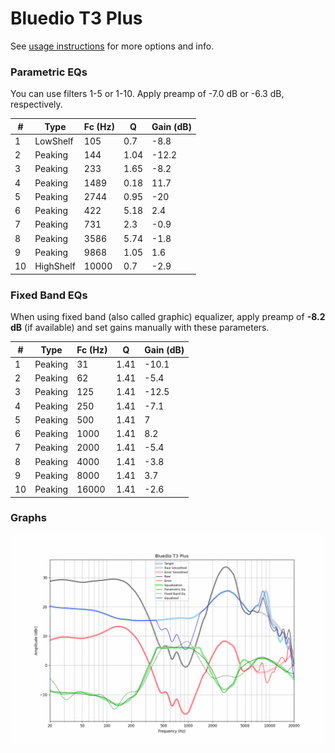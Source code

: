 # Bluedio T3 Plus
See [usage instructions](https://github.com/jaakkopasanen/AutoEq#usage) for more options and info.

### Parametric EQs
You can use filters 1-5 or 1-10. Apply preamp of -7.0 dB or -6.3 dB, respectively.

|   # | Type      |   Fc (Hz) |    Q |   Gain (dB) |
|-----|-----------|-----------|------|-------------|
|   1 | LowShelf  |       105 | 0.7  |        -8.8 |
|   2 | Peaking   |       144 | 1.04 |       -12.2 |
|   3 | Peaking   |       233 | 1.65 |        -8.2 |
|   4 | Peaking   |      1489 | 0.18 |        11.7 |
|   5 | Peaking   |      2744 | 0.95 |       -20   |
|   6 | Peaking   |       422 | 5.18 |         2.4 |
|   7 | Peaking   |       731 | 2.3  |        -0.9 |
|   8 | Peaking   |      3586 | 5.74 |        -1.8 |
|   9 | Peaking   |      9868 | 1.05 |         1.6 |
|  10 | HighShelf |     10000 | 0.7  |        -2.9 |

### Fixed Band EQs
When using fixed band (also called graphic) equalizer, apply preamp of **-8.2 dB** (if available) and set gains manually with these parameters.

|   # | Type    |   Fc (Hz) |    Q |   Gain (dB) |
|-----|---------|-----------|------|-------------|
|   1 | Peaking |        31 | 1.41 |       -10.1 |
|   2 | Peaking |        62 | 1.41 |        -5.4 |
|   3 | Peaking |       125 | 1.41 |       -12.5 |
|   4 | Peaking |       250 | 1.41 |        -7.1 |
|   5 | Peaking |       500 | 1.41 |         7   |
|   6 | Peaking |      1000 | 1.41 |         8.2 |
|   7 | Peaking |      2000 | 1.41 |        -5.4 |
|   8 | Peaking |      4000 | 1.41 |        -3.8 |
|   9 | Peaking |      8000 | 1.41 |         3.7 |
|  10 | Peaking |     16000 | 1.41 |        -2.6 |

### Graphs
![](./Bluedio%20T3%20Plus.png)
